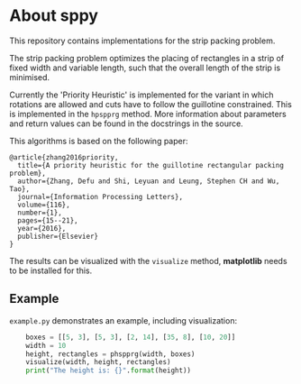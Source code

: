 # About sppy
This repository contains implementations for the strip packing problem.

The strip packing problem optimizes the placing of rectangles in a strip of fixed width and variable length, such that the overall length of the strip is minimised.

Currently the 'Priority Heuristic' is implemented for the variant in which rotations are allowed and cuts have to follow the guillotine constrained.
This is implemented in the `hpspprg` method.
More information about parameters and return values can be found in the docstrings in the source.

This algorithms is based on the following paper:
```
@article{zhang2016priority,
  title={A priority heuristic for the guillotine rectangular packing problem},
  author={Zhang, Defu and Shi, Leyuan and Leung, Stephen CH and Wu, Tao},
  journal={Information Processing Letters},
  volume={116},
  number={1},
  pages={15--21},
  year={2016},
  publisher={Elsevier}
}
```

The results can be visualized with the `visualize` method, **matplotlib** needs to be installed for this.


## Example
`example.py` demonstrates an example, including visualization:
```python
    boxes = [[5, 3], [5, 3], [2, 14], [35, 8], [10, 20]]
    width = 10
    height, rectangles = phspprg(width, boxes)
    visualize(width, height, rectangles)
    print("The height is: {}".format(height))

```
